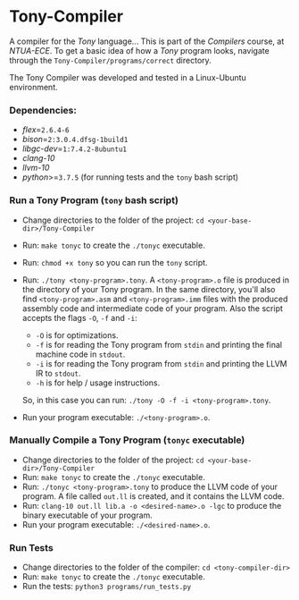 # Tony-Compiler
A compiler for the _Tony_ language... This is part of the _Compilers_ course, at _NTUA-ECE_. To get a basic idea of how a _Tony_ program looks, navigate through the `Tony-Compiler/programs/correct` directory.

The Tony Compiler was developed and tested in a Linux-Ubuntu environment.

### Dependencies:
- _flex_=`2.6.4-6`
- _bison_=`2:3.0.4.dfsg-1build1`
- _libgc-dev_=`1:7.4.2-8ubuntu1`
- _clang-10_
- _llvm-10_
- _python_>=`3.7.5` (for running tests and the `tony` bash script)


### Run a Tony Program (`tony` bash script)
- Change directories to the folder of the project: `cd <your-base-dir>/Tony-Compiler`
- Run: `make tonyc` to create the `./tonyc` executable.
- Run: `chmod +x tony` so you can run the `tony` script.
- Run: `./tony <tony-program>.tony`. A `<tony-program>.o` file is produced in the directory
of your Tony program. In the same directory, you'll also find `<tony-program>.asm` and
`<tony-program>.imm` files with the produced assembly code and
intermediate code of your program.
Also the script accepts the flags `-O`, `-f` and `-i`:
  - `-O` is for optimizations.
  - `-f` is for reading the Tony program from `stdin` and printing the final machine code in `stdout`.
  - `-i` is for reading the Tony program from `stdin` and printing the LLVM IR to `stdout`.
  - `-h` is for help / usage instructions.

  So, in this case you can run: `./tony -O -f -i <tony-program>.tony`.
- Run your program executable: `./<tony-program>.o`.

### Manually Compile a Tony Program (`tonyc` executable)
- Change directories to the folder of the project: `cd <your-base-dir>/Tony-Compiler`
- Run: `make tonyc` to create the `./tonyc` executable.
- Run: `./tonyc <tony-program>.tony` to produce the LLVM code of your program.
  A file called `out.ll` is created, and it contains the LLVM code.
- Run: `clang-10 out.ll lib.a -o <desired-name>.o -lgc` to produce the binary executable of your program.
- Run your program executable: `./<desired-name>.o`.

### Run Tests
- Change directories to the folder of the compiler: `cd <tony-compiler-dir>`
- Run: `make tonyc` to create the `./tonyc` executable.
- Run the tests: `python3 programs/run_tests.py`

